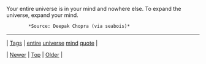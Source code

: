 <!--
title: Your entire universe is in your mind and nowhere else. To expand the universe, expand your mind.
date: 2020-06-28T15:27:00.229Z
tags: entire, universe, mind, quote
-->




Your entire universe is in your mind and nowhere else. To expand the universe, expand your mind.

            *Source: Deepak Chopra (via seabois)*

<!--BOTTOM-POST-NAVIGATION-->
---

| [Tags](tags.md) | [entire](tag-entire.md) [universe](tag-universe.md) [mind](tag-mind.md) [quote](tag-quote.md) |

| [Newer](72196709446.md) | [Top](index.md) | [Older](72198300475.md) |